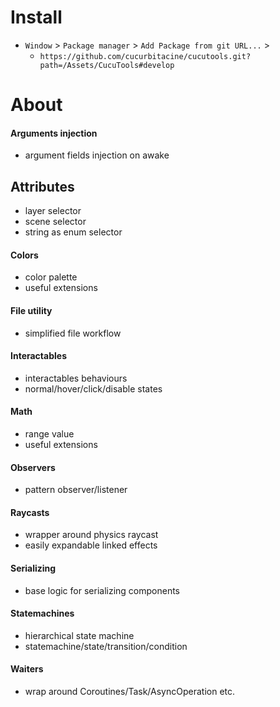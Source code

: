 # Install

- ```Window``` > ```Package manager``` > ```Add Package from git URL...``` >
  - ```https://github.com/cucurbitacine/cucutools.git?path=/Assets/CucuTools#develop```

# About

#### Arguments injection 

- argument fields injection on awake

## Attributes

- layer selector
- scene selector
- string as enum selector

#### Colors

- color palette
- useful extensions

#### File utility

- simplified file workflow

#### Interactables

- interactables behaviours
- normal/hover/click/disable states

#### Math

- range value
- useful extensions

#### Observers

- pattern observer/listener

#### Raycasts 

- wrapper around physics raycast
- easily expandable linked effects

#### Serializing

- base logic for serializing components

#### Statemachines

- hierarchical state machine
- statemachine/state/transition/condition

#### Waiters

- wrap around Coroutines/Task/AsyncOperation etc.

